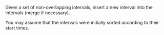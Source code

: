 Given a set of non-overlapping intervals, insert a new interval into the intervals (merge if necessary).

You may assume that the intervals were initially sorted according to their start times.